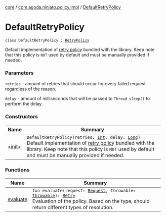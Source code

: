 [core](../../index.md) / [com.agoda.ninjato.policy.impl](../index.md) / [DefaultRetryPolicy](./index.md)

# DefaultRetryPolicy

`class DefaultRetryPolicy : `[`RetryPolicy`](../../com.agoda.ninjato.policy/-retry-policy/index.md)

Default implementation of [retry policy](../../com.agoda.ninjato.policy/-retry-policy/index.md) bundled with the library.
Keep note that this policy is `NOT` used by default and must be manually provided if needed.

### Parameters

`retries` - amount of retries that should occur for every failed request regardless of the reason.

`delay` - amount of milliseconds that will be passed to `Thread.sleep()` to perform the delay.

### Constructors

| Name | Summary |
|---|---|
| [&lt;init&gt;](-init-.md) | `DefaultRetryPolicy(retries: `[`Int`](https://kotlinlang.org/api/latest/jvm/stdlib/kotlin/-int/index.html)`, delay: `[`Long`](https://kotlinlang.org/api/latest/jvm/stdlib/kotlin/-long/index.html)`)`<br>Default implementation of [retry policy](../../com.agoda.ninjato.policy/-retry-policy/index.md) bundled with the library. Keep note that this policy is `NOT` used by default and must be manually provided if needed. |

### Functions

| Name | Summary |
|---|---|
| [evaluate](evaluate.md) | `fun evaluate(request: `[`Request`](../../com.agoda.ninjato.http/-request/index.md)`, throwable: `[`Throwable`](https://kotlinlang.org/api/latest/jvm/stdlib/kotlin/-throwable/index.html)`): `[`Retry`](../../com.agoda.ninjato.policy/-retry/index.md)<br>Evaluation of the policy. Based on the type, should return different types of resolution. |
